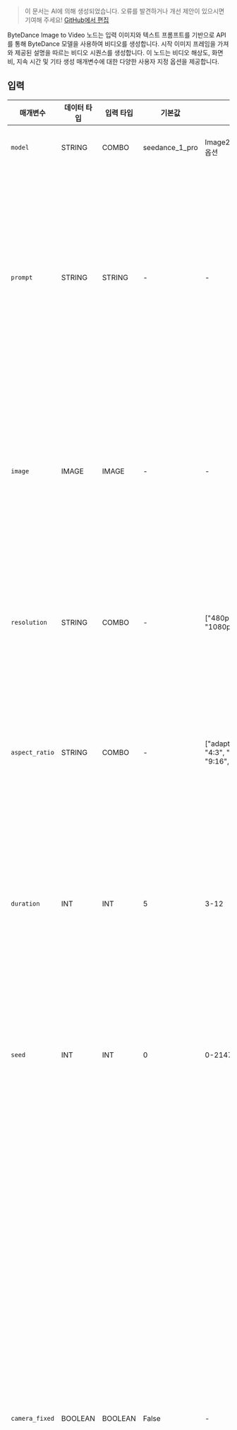 > 이 문서는 AI에 의해 생성되었습니다. 오류를 발견하거나 개선 제안이 있으시면 기여해 주세요! [GitHub에서 편집](https://github.com/Comfy-Org/embedded-docs/blob/main/comfyui_embedded_docs/docs/ByteDanceImageToVideoNode/ko.md)

ByteDance Image to Video 노드는 입력 이미지와 텍스트 프롬프트를 기반으로 API를 통해 ByteDance 모델을 사용하여 비디오를 생성합니다. 시작 이미지 프레임을 가져와 제공된 설명을 따르는 비디오 시퀀스를 생성합니다. 이 노드는 비디오 해상도, 화면비, 지속 시간 및 기타 생성 매개변수에 대한 다양한 사용자 지정 옵션을 제공합니다.

## 입력

| 매개변수 | 데이터 타입 | 입력 타입 | 기본값 | 범위 | 설명 |
|-----------|-----------|------------|---------|-------|-------------|
| `model` | STRING | COMBO | seedance_1_pro | Image2VideoModelName 옵션 | 모델 이름 |
| `prompt` | STRING | STRING | - | - | 비디오 생성에 사용되는 텍스트 프롬프트입니다. |
| `image` | IMAGE | IMAGE | - | - | 비디오에 사용될 첫 번째 프레임입니다. |
| `resolution` | STRING | COMBO | - | ["480p", "720p", "1080p"] | 출력 비디오의 해상도입니다. |
| `aspect_ratio` | STRING | COMBO | - | ["adaptive", "16:9", "4:3", "1:1", "3:4", "9:16", "21:9"] | 출력 비디오의 화면비입니다. |
| `duration` | INT | INT | 5 | 3-12 | 출력 비디오의 지속 시간(초 단위)입니다. |
| `seed` | INT | INT | 0 | 0-2147483647 | 생성에 사용할 시드 값입니다. |
| `camera_fixed` | BOOLEAN | BOOLEAN | False | - | 카메라를 고정할지 여부를 지정합니다. 플랫폼은 카메라를 고정하라는 지시를 프롬프트에 추가하지만, 실제 효과를 보장하지는 않습니다. |
| `watermark` | BOOLEAN | BOOLEAN | True | - | 비디오에 "AI 생성" 워터마크를 추가할지 여부입니다. |

## 출력

| 출력 이름 | 데이터 타입 | 설명 |
|-------------|-----------|-------------|
| `output` | VIDEO | 입력 이미지와 프롬프트 매개변수를 기반으로 생성된 비디오 파일입니다. |
